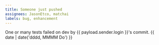 ```yaml
---
title: Someone just pushed
assignees: JasonEtco, matchai
labels: bug, enhancement
---
```

One or many tests failed on dev by {{ payload.sender.login }}'s commit.
{{ date | date('dddd, MMMM Do') }}
